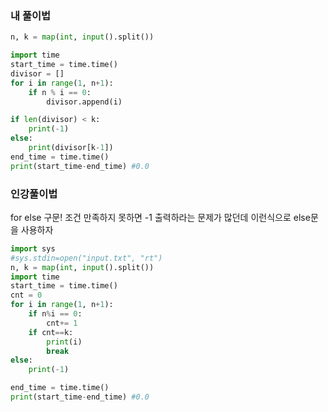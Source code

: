 ### 내 풀이법
```python
n, k = map(int, input().split())

import time
start_time = time.time()
divisor = []
for i in range(1, n+1):
    if n % i == 0:
        divisor.append(i)

if len(divisor) < k:
    print(-1)
else:
    print(divisor[k-1])
end_time = time.time()
print(start_time-end_time) #0.0
```

### 인강풀이법
for else 구문! 조건 만족하지 못하면 -1 출력하라는 문제가 많던데 이런식으로 else문을 사용하자 
```python
import sys
#sys.stdin=open("input.txt", "rt")
n, k = map(int, input().split())
import time
start_time = time.time()
cnt = 0
for i in range(1, n+1):
    if n%i == 0:
        cnt+= 1
    if cnt==k:
        print(i)
        break
else:
    print(-1)

end_time = time.time()
print(start_time-end_time) #0.0
```
